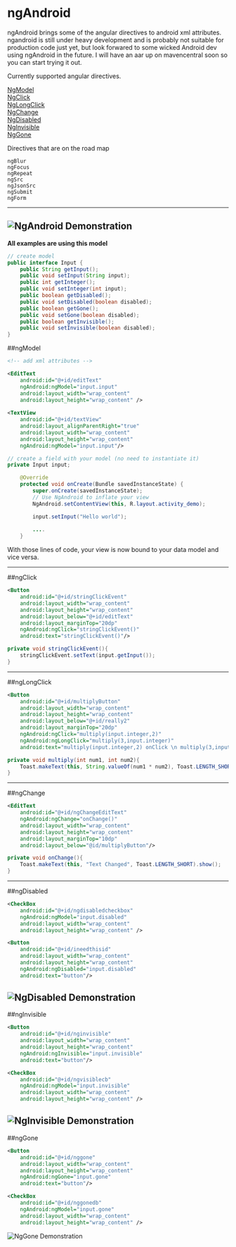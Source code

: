 # ngAndroid

ngAndroid brings some of the angular directives to android xml attributes. ngandroid is still under heavy development and is probably not suitable for production code just yet, but look forwared to some wicked Android dev using ngAndroid in the future. I will have an aar up on mavencentral soon so you can start trying it out.

Currently supported angular directives.

[NgModel](#ngmodel)<br>
[NgClick](#ngclick)<br>
[NgLongClick](#nglongclick)<br>
[NgChange](#ngchange)<br>
[NgDisabled](#ngdisabled)<br>
[NgInvisible](#nginvisible)<br>
[NgGone](#nggone)<br>

Directives that are on the road map
```
ngBlur
ngFocus
ngRepeat
ngSrc
ngJsonSrc
ngSubmit
ngForm
```
--------
![NgAndroid Demonstration](/../pictures/images/screencast.gif?raw=true "ngAndroid at work")
--------

<b>All examples are using this model</b>
```java
// create model
public interface Input {
    public String getInput();
    public void setInput(String input);
    public int getInteger();
    public void setInteger(int input);
    public boolean getDisabled();
    public void setDisabled(boolean disabled);
    public boolean getGone();
    public void setGone(boolean disabled);
    public boolean getInvisible();
    public void setInvisible(boolean disabled);
}
```

##ngModel

```xml
<!-- add xml attributes -->

<EditText
    android:id="@+id/editText"
    ngAndroid:ngModel="input.input"
    android:layout_width="wrap_content"
    android:layout_height="wrap_content" />
    
<TextView
    android:id="@+id/textView"
    android:layout_alignParentRight="true"
    android:layout_width="wrap_content"
    android:layout_height="wrap_content"
    ngAndroid:ngModel="input.input"/>
```
```java
// create a field with your model (no need to instantiate it)
private Input input;

    @Override
    protected void onCreate(Bundle savedInstanceState) {
        super.onCreate(savedInstanceState);
        // Use NgAndroid to inflate your view 
        NgAndroid.setContentView(this, R.layout.activity_demo);

        input.setInput("Hello world");
        
        ....
    }

```

With those lines of code, your view is now bound to your data model and vice versa.

--------

##ngClick

```xml
<Button
    android:id="@+id/stringClickEvent"
    android:layout_width="wrap_content"
    android:layout_height="wrap_content"
    android:layout_below="@+id/editText"
    android:layout_marginTop="20dp"
    ngAndroid:ngClick="stringClickEvent()"
    android:text="stringClickEvent()"/>
```
```java
private void stringClickEvent(){
    stringClickEvent.setText(input.getInput());
}
```

--------

##ngLongClick
```xml
<Button
    android:id="@+id/multiplyButton"
    android:layout_width="wrap_content"
    android:layout_height="wrap_content"
    android:layout_below="@+id/really2"
    android:layout_marginTop="20dp"
    ngAndroid:ngClick="multiply(input.integer,2)"
    ngAndroid:ngLongClick="multiply(3,input.integer)"
    android:text="multiply(input.integer,2) onClick \n multiply(3,input.integer) onLongClick"/>

```
```java
private void multiply(int num1, int num2){
    Toast.makeText(this, String.valueOf(num1 * num2), Toast.LENGTH_SHORT).show();
}
```
--------

##ngChange
```xml
<EditText
    android:id="@+id/ngChangeEditText"
    ngAndroid:ngChange="onChange()"
    android:layout_width="wrap_content"
    android:layout_height="wrap_content"
    android:layout_marginTop="10dp"
    android:layout_below="@id/multiplyButton"/>
```
```java
private void onChange(){
    Toast.makeText(this, "Text Changed", Toast.LENGTH_SHORT).show();
}
```

--------

##ngDisabled
```xml
<CheckBox
    android:id="@+id/ngdisabledcheckbox"
    ngAndroid:ngModel="input.disabled"
    android:layout_width="wrap_content"
    android:layout_height="wrap_content" />

<Button
    android:id="@+id/ineedthisid"
    android:layout_width="wrap_content"
    android:layout_height="wrap_content"
    ngAndroid:ngDisabled="input.disabled"
    android:text="button"/>
```
![NgDisabled Demonstration](/../pictures/images/ngdisable.gif?raw=true "ngdisabled demonstration")
--------

##ngInvisible
```xml
<Button
    android:id="@+id/nginvisible"
    android:layout_width="wrap_content"
    android:layout_height="wrap_content"
    ngAndroid:ngInvisible="input.invisible"
    android:text="button"/>

<CheckBox
    android:id="@+id/ngvisiblecb"
    ngAndroid:ngModel="input.invisible"
    android:layout_width="wrap_content"
    android:layout_height="wrap_content" />
```
![NgInvisible Demonstration](/../pictures/images/nginvisible.gif?raw=true "nginvisible demonstration")
--------

##ngGone
```xml
<Button
    android:id="@+id/nggone"
    android:layout_width="wrap_content"
    android:layout_height="wrap_content"
    ngAndroid:ngGone="input.gone"
    android:text="button"/>

<CheckBox
    android:id="@+id/nggonedb"
    ngAndroid:ngModel="input.gone"
    android:layout_width="wrap_content"
    android:layout_height="wrap_content" />
```
![NgGone Demonstration](/../pictures/images/nggone.gif?raw=true "nggone demonstration")
